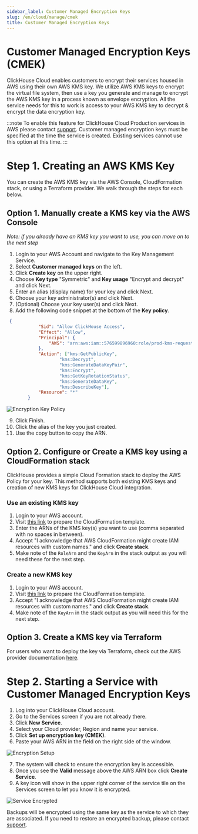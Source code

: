 ```yaml
---
sidebar_label: Customer Managed Encryption Keys
slug: /en/cloud/manage/cmek
title: Customer Managed Encryption Keys
---
```


# Customer Managed Encryption Keys (CMEK)

ClickHouse Cloud enables customers to encrypt their services housed in AWS using their own AWS KMS key. We utilize AWS KMS keys to encrypt the virtual file system, then use a key you generate and manage to encrypt the AWS KMS key in a process known as envelope encryption. All the service needs for this to work is access to your AWS KMS key to decrypt & encrypt the data encryption key.

:::note
To enable this feature for ClickHouse Cloud Production services in AWS please contact [support](https://clickhouse.cloud/support). Customer managed encryption keys must be specified at the time the service is created. Existing services cannot use this option at this time.
:::

# Step 1. Creating an AWS KMS Key

You can create the AWS KMS key via the AWS Console, CloudFormation stack, or using a Terraform provider. We walk through the steps for each below.

## Option 1. Manually create a KMS key via the AWS Console

*Note: if you already have an KMS key you want to use, you can move on to the next step*

1. Login to your AWS Account and navigate to the Key Management Service.
2. Select __Customer managed keys__ on the left.
3. Click __Create key__ on the upper right.
4. Choose __Key type__ "Symmetric" and __Key usage__ "Encrypt and decrypt" and click Next.
5. Enter an alias (display name) for your key and click Next.
6. Choose your key administrator(s) and click Next.
7. (Optional) Choose your key user(s) and click Next.
8. Add the following code snippet at the bottom of the __Key policy__.

```json
 {
            "Sid": "Allow ClickHouse Access",
            "Effect": "Allow",
            "Principal": {
                "AWS": "arn:aws:iam::576599896960:role/prod-kms-request-role"
            },
            "Action": ["kms:GetPublicKey",
                    "kms:Decrypt",
                    "kms:GenerateDataKeyPair",
                    "kms:Encrypt",
                    "kms:GetKeyRotationStatus",
                    "kms:GenerateDataKey",
                    "kms:DescribeKey"],
            "Resource": "*"
        }

```
![Encryption Key Policy](@site/docs/en/_snippets/images/cmek1.png)

9. Click Finish.
10. Click the alias of the key you just created.
11. Use the copy button to copy the ARN.

## Option 2. Configure or Create a KMS key using a CloudFormation stack

ClickHouse provides a simple Cloud Formation stack to deploy the AWS Policy for your key. This method supports both existing KMS keys and creation of new KMS keys for ClickHouse Cloud integration.

### Use an existing KMS key

1. Login to your AWS account.
2. Visit [this link](https://us-west-2.console.aws.amazon.com/cloudformation/home?region=us-west-2#/stacks/quickcreate?templateURL=https://s3.us-east-2.amazonaws.com/clickhouse-public-resources.clickhouse.cloud/cf-templates/cmek.yaml&stackName=ClickHouseBYOK&param_KMSCreate=false&param_ClickHouseRole=arn:aws:iam::576599896960:role/prod-kms-request-role) to prepare the CloudFormation template.
3. Enter the ARNs of the KMS key(s) you want to use (comma separated with no spaces in between).
4. Accept "I acknowledge that AWS CloudFormation might create IAM resources with custom names." and click __Create stack__.
5. Make note of the `RoleArn` and the `KeyArn` in the stack output as you will need these for the next step.


### Create a new KMS key

1. Login to your AWS account.
2. Visit [this link](https://us-west-2.console.aws.amazon.com/cloudformation/home?region=us-west-2#/stacks/quickcreate?templateURL=https://s3.us-east-2.amazonaws.com/clickhouse-public-resources.clickhouse.cloud/cf-templates/cmek.yaml&stackName=ClickHouseBYOK&param_KMSCreate=true&param_ClickHouseRole=arn:aws:iam::576599896960:role/prod-kms-request-role) to prepare the CloudFormation template.
4. Accept "I acknowledge that AWS CloudFormation might create IAM resources with custom names." and click __Create stack__.
5. Make note of the `KeyArn` in the stack output as you will need this for the next step.

## Option 3. Create a KMS key via Terraform

For users who want to deploy the key via Terraform, check out the AWS provider documentation [here](https://registry.terraform.io/providers/hashicorp/aws/3.26.0/docs/resources/kms_key).

# Step 2. Starting a Service with Customer Managed Encryption Keys

1. Log into your ClickHouse Cloud account.
2. Go to the Services screen if you are not already there.
3. Click __New Service__.
4. Select your Cloud provider, Region and name your service.
5. Click __Set up encryption key (CMEK)__.
6. Paste your AWS ARN in the field on the right side of the window.

![Encryption Setup](@site/docs/en/_snippets/images/cmek2.png)

7. The system will check to ensure the encryption key is accessible.
8. Once you see the __Valid__ message above the AWS ARN box click __Create Service__.
9. A key icon will show in the upper right corner of the service tile on the Services screen to let you know it is encrypted.

![Service Encrypted](@site/docs/en/_snippets/images/cmek3.png)

Backups will be encrypted using the same key as the service to which they are associated. If you need to restore an encrypted backup, please contact [support](https://clickhouse.cloud/support).
